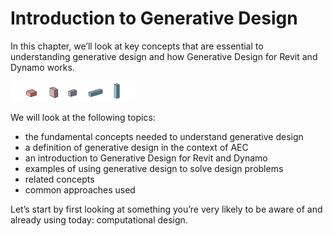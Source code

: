 # Introduction to Generative Design

In this chapter, we’ll look at key concepts that are essential to understanding generative design and how Generative Design for Revit and Dynamo works.

<img src="../assets/intro/intro.png" style="width:200px;"/>

We will look at the following topics:

* the fundamental concepts needed to understand generative design
* a definition of generative design in the context of AEC
* an introduction to Generative Design for Revit and Dynamo
* examples of using generative design to solve design problems
* related concepts
* common approaches used

Let’s start by first looking at something you’re very likely to be aware of and already using today: computational design.

